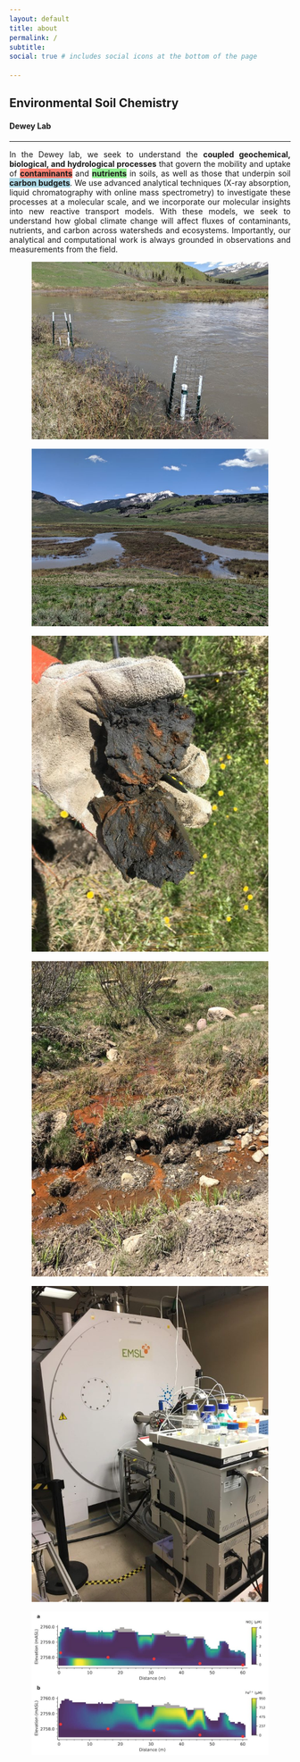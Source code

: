 ```yaml
---
layout: default
title: about
permalink: /
subtitle: 
social: true # includes social icons at the bottom of the page

---
```

## **Environmental Soil Chemistry**
#### **Dewey Lab**

---
<div style="text-align: justify">
In the Dewey lab, we seek to understand the <b>coupled geochemical, biological, and hydrological processes</b> that govern the mobility and uptake of <span style="background-color:salmon"><b>contaminants</b></span> and <span style="background-color:lightgreen"><b>nutrients</b></span> in soils, as well as those that underpin soil <span style="background-color:lightblue"><b>carbon budgets</b></span>. We use advanced analytical techniques (X-ray absorption, liquid chromatography with online mass spectrometry) to investigate these processes at a molecular scale, and we incorporate our molecular insights into new reactive transport models. With these models, we seek to understand how global climate change will affect fluxes of contaminants, nutrients, and carbon across watersheds and ecosystems. Importantly, our analytical and computational work is always grounded in observations and measurements from the field.</div>

<div class="gallery">
  <figure class="gallery__item gallery__item--1">
    <img src="../assets/img/IMG_20190608_112927a.jpg" class="gallery__img" alt="Image 1">
  </figure>
  <figure class="gallery__item gallery__item--5">
    <img src="../assets/img/IMG_20190608_123013a.jpg" class="gallery__img" alt="Image 5">
  </figure>
  <figure class="gallery__item gallery__item--3">
    <img src="../assets/img/IMG_1702a.jpg" class="gallery__img" alt="Image 3">
  </figure>
  <figure class="gallery__item gallery__item--6">
    <img src="../assets/img/IMG_1667a.JPG" class="gallery__img" alt="Image 6">
  </figure>
  <figure class="gallery__item gallery__item--2">
    <img src="../assets/img/IMG_1644a.JPG" class="gallery__img" alt="Image 2">
  </figure>
  <figure class="gallery__item gallery__item--4">
    <img src="../assets/img/xsection_mcp-a.jpg" class="gallery__img" alt="Image 4">
  </figure>
</div>
